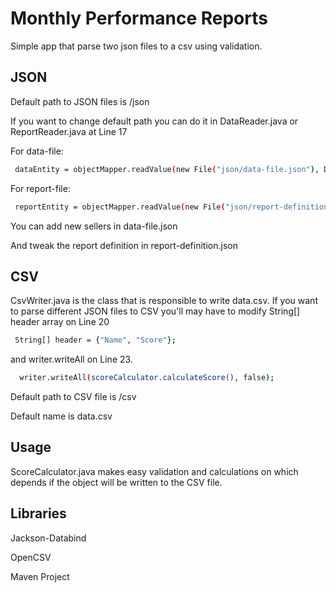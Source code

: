 # Monthly Performance Reports

Simple app that parse two json files to a csv using validation.

## JSON

Default path to JSON files is /json

If you want to change default path you can do it in DataReader.java or ReportReader.java at Line 17

For data-file:
```bash
 dataEntity = objectMapper.readValue(new File("json/data-file.json"), DataEntity.class);
```
For report-file:
```bash
 reportEntity = objectMapper.readValue(new File("json/report-definition.json"), ReportEntity.class);
```

You can add new sellers in data-file.json

And tweak the report definition in report-definition.json 

## CSV

CsvWriter.java is the class that is responsible to write data.csv. If you want to parse different JSON files to CSV
you'll may have to modify String[] header array on Line 20 

```bash
 String[] header = {"Name", "Score"};
```

and writer.writeAll on Line 23.

```bash
  writer.writeAll(scoreCalculator.calculateScore(), false);
```

Default path to CSV file is /csv

Default name is data.csv

## Usage

ScoreCalculator.java makes easy validation and calculations on which depends if the object will be written
to the CSV file.

## Libraries

Jackson-Databind

OpenCSV

Maven Project

